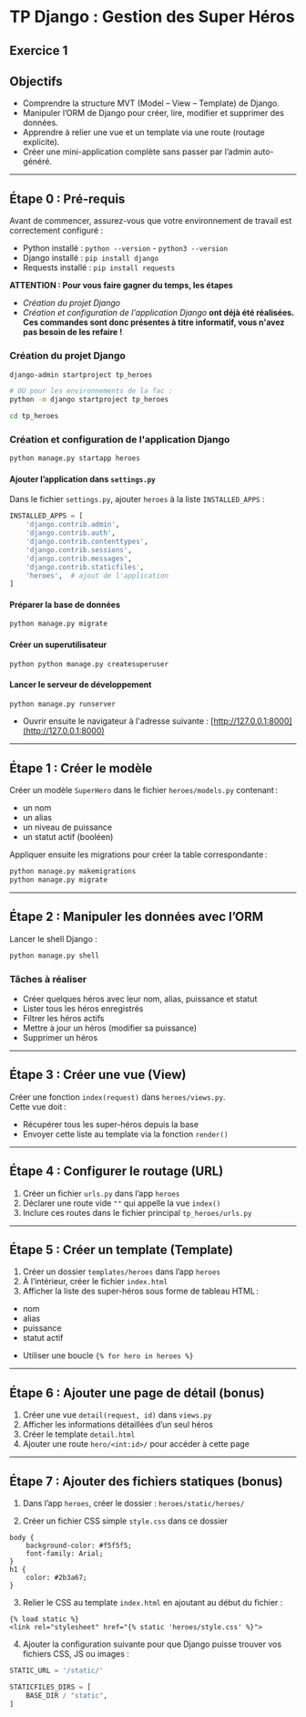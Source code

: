 # TP Django : Gestion des Super Héros

## Exercice 1 

## Objectifs

- Comprendre la structure MVT (Model – View – Template) de Django.
- Manipuler l’ORM de Django pour créer, lire, modifier et supprimer des données.
- Apprendre à relier une vue et un template via une route (routage explicite).
- Créer une mini-application complète sans passer par l’admin auto-généré.

---

## Étape 0 : Pré-requis
Avant de commencer, assurez-vous que votre environnement de travail est correctement configuré :

- Python installé : `python --version` - `python3 --version`
- Django installé : `pip install django`
- Requests installé : `pip install requests`

**ATTENTION : Pour vous faire gagner du temps, les étapes**
- *Création du projet Django*
-  *Création et configuration de l'application Django* 
**ont déjà été réalisées. Ces commandes sont donc présentes à titre informatif, vous n'avez pas besoin de les refaire !**

### Création du projet Django

```bash
django-admin startproject tp_heroes

# OU pour les environnements de la fac :
python -m django startproject tp_heroes

cd tp_heroes
```

### Création et configuration de l'application Django

```bash
python manage.py startapp heroes
```

#### Ajouter l’application dans `settings.py`

Dans le fichier `settings.py`, ajouter `heroes` à la liste `INSTALLED_APPS` :

```python
INSTALLED_APPS = [
    'django.contrib.admin',
    'django.contrib.auth',
    'django.contrib.contenttypes',
    'django.contrib.sessions',
    'django.contrib.messages',
    'django.contrib.staticfiles',
    'heroes',  # ajout de l'application
]
```

#### Préparer la base de données

```bash
python manage.py migrate
```

#### Créer un superutilisateur

```bash
python python manage.py createsuperuser
```

#### Lancer le serveur de développement

```bash
python manage.py runserver
```
- Ouvrir ensuite le navigateur à l'adresse suivante : [http://127.0.0.1:8000](http://127.0.0.1:8000)

---

## Étape 1 : Créer le modèle

Créer un modèle `SuperHero` dans le fichier `heroes/models.py` contenant :

- un nom
- un alias
- un niveau de puissance
- un statut actif (booléen)

Appliquer ensuite les migrations pour créer la table correspondante :

```bash
python manage.py makemigrations
python manage.py migrate
```

---

## Étape 2 : Manipuler les données avec l’ORM

Lancer le shell Django :

```bash
python manage.py shell
```

### Tâches à réaliser 

- Créer quelques héros avec leur nom, alias, puissance et statut
- Lister tous les héros enregistrés
- Filtrer les héros actifs
- Mettre à jour un héros (modifier sa puissance)
- Supprimer un héros

---

## Étape 3 : Créer une vue (View)

Créer une fonction `index(request)` dans `heroes/views.py`.  
Cette vue doit :

- Récupérer tous les super-héros depuis la base
- Envoyer cette liste au template via la fonction `render()`

---

## Étape 4 : Configurer le routage (URL)

1. Créer un fichier `urls.py` dans l’app `heroes`
2. Déclarer une route vide `""` qui appelle la vue `index()`
3. Inclure ces routes dans le fichier principal `tp_heroes/urls.py`

---

## Étape 5 : Créer un template (Template)

1. Créer un dossier `templates/heroes` dans l’app `heroes`
2. À l’intérieur, créer le fichier `index.html`
3. Afficher la liste des super-héros sous forme de tableau HTML :

- nom
- alias
- puissance
- statut actif

* Utiliser une boucle `{% for hero in heroes %}`

---

## Étape 6 : Ajouter une page de détail (bonus)

1. Créer une vue `detail(request, id)` dans `views.py`
2. Afficher les informations détaillées d’un seul héros
3. Créer le template `detail.html`
4. Ajouter une route `hero/<int:id>/` pour accéder à cette page

---

## Étape 7 : Ajouter des fichiers statiques (bonus)

1. Dans l’app `heroes`, créer le dossier :  `heroes/static/heroes/`

2. Créer un fichier CSS simple `style.css` dans ce dossier  
```django
body {
    background-color: #f5f5f5;
    font-family: Arial;
}
h1 {
    color: #2b3a67;
}
```

3. Relier le CSS au template `index.html` en ajoutant au début du fichier :  

```django
{% load static %}
<link rel="stylesheet" href="{% static 'heroes/style.css' %}">
```

4. Ajouter la configuration suivante pour que Django puisse trouver vos fichiers CSS, JS ou images :

```python
STATIC_URL = '/static/'

STATICFILES_DIRS = [
    BASE_DIR / "static",
]